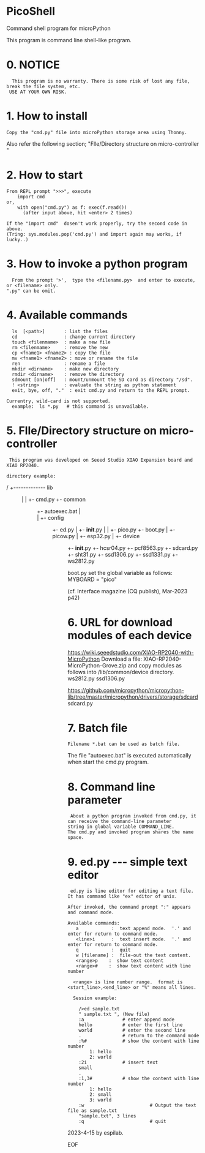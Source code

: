 # PicoShell
Command shell program for microPython 

This program is command line shell-like program.  


# 0. NOTICE
      This program is no warranty. There is some risk of lost any file, break the file system, etc.
     USE AT YOUR OWN RISK.

# 1. How to install
    Copy the "cmd.py" file into microPython storage area using Thonny.
   Also refer the following section; "Flle/Directory structure on micro-controller "

# 2. How to start
    From REPL prompt ">>>", execute
        import cmd
    or,
        with open("cmd.py") as f: exec(f.read())
          (after input above, hit <enter> 2 times) 

    If the "import cmd"  dosen't work properly, try the second code in above.
    (Tring: sys.modules.pop('cmd.py') and import again may works, if lucky..)
    

# 3. How to invoke a python program
      From the prompt '>',  type the <filename.py>  and enter to execute, or <filename> only.
    ".py" can be omit.


# 4. Available commands
      ls  [<path>]       : list the files 
      cd                 : change current directory
      touch <filenmame>  : make a new file 
      rm <filenmame>     : remove the new  
      cp <fname1> <fname2> : copy the file         
      mv <fname1> <fname2> : move or rename the file
      ren                : rename a file
      mkdir <dirname>    : make new directory
      rmdir <dirname>    : remove the directory
      sdmount [on|off]   : mount/unmount the SD card as directory "/sd".
      ! <string>         : evaluate the string as python statement
      exit, bye, off, "."  : exit cmd.py and return to the REPL prompt.

    Currentry, wild-card is not supported.  
      example:  ls *.py   # this command is unavailable.    


# 5. Flle/Directory structure on micro-controller 

     This program was developed on Seeed Studio XIAO Expansion board and XIAO RP2040.

    directory example:

  /
  +------------- lib <dir> 
  |                  |
  +- cmd.py          +- common <dir>
  +- autoexec.bat           |  
  |                         +- config <dir> 
  +- ed.py                  |    +- __init__.py
  |                         |    +- pico.py
  +- boot.py                |    +- picow.py
                            |    +- esp32.py
                            |
                            +- device <dir>
                                 +- __init__.py
                                 +- hcsr04.py
                                 +- pcf8563.py
                                 +- sdcard.py
                                 +- sht31.py
                                 +- ssd1306.py
                                 +- ssd1331.py
                                 +- ws2812.py

   boot.py set the global variable as follows:
      MYBOARD = "pico"

   (cf. Interface magazine (CQ publish), Mar-2023 p42)


# 6. URL for download modules of each device
  
  https://wiki.seeedstudio.com/XIAO-RP2040-with-MicroPython
    Download a file: XIAO-RP2040-MicroPython-Grove.zip and copy modules as follows
    into /lib/common/device directory.
       ws2812.py
       ssd1306.py

  https://github.com/micropython/micropython-lib/tree/master/micropython/drivers/storage/sdcard
       sdcard.py 


# 7. Batch file
    Filename *.bat can be used as batch file.
   The file "autoexec.bat" is executed automatically when start the cmd.py program.


# 8. Command line parameter
     About a python program invoked from cmd.py, it can receive the command-line parameter
    string in global variable COMMAND_LINE.  
    The cmd.py and invoked program shares the name space.


# 9. ed.py --- simple text editor
     ed.py is line editor for editing a text file.  
    It has command like "ex" editor of unix.
 
    After invoked, the command prompt ":" appears and command mode.

    Available commands:
       a            :  text append mode.  '.' and enter for return to command mode.
       <line>i      :  text insert mode.  '.' and enter for return to command mode.
       q            :  quit
       w [filename] :  file-out the text content.
       <range>p    :  show text content
       <range>#    :  show text content with line number

      <range> is line number range.  format is <start_line>,<end_line> or "%" means all lines. 
  
      Session example:

        />ed sample.txt
        " sample.txt ", (New file)
        :a              # enter append mode
        hello           # enter the first line
        world           # enter the second line
        .               # return to the command mode
        :%#             # show the content with line number
            1: hello
            2: world
        :2i             # insert text
        small
        .
        :1,3#           # show the content with line number
            1: hello
            2: small
            3: world
        :w                        # Output the text file as sample.txt
        "sample.txt", 3 lines
        :q                        # quit 


2023-4-15 by espilab.

EOF
